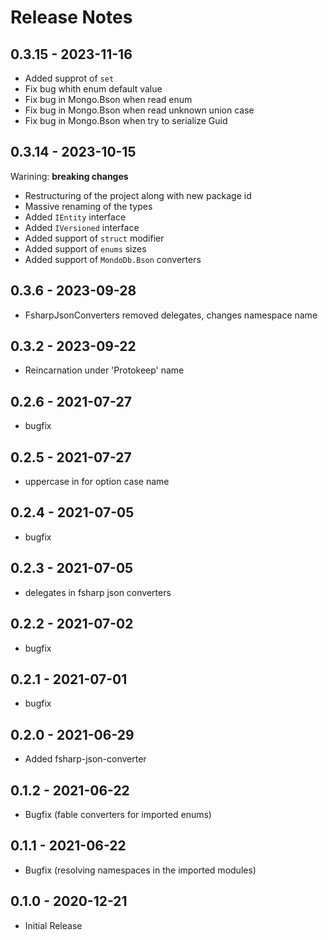 # Release Notes

## 0.3.15 - 2023-11-16

* Added supprot of `set`
* Fix bug whith enum default value
* Fix bug in Mongo.Bson when read enum
* Fix bug in Mongo.Bson when read unknown union case
* Fix bug in Mongo.Bson when try to serialize Guid

## 0.3.14 - 2023-10-15

Warining: **breaking changes**

* Restructuring of the project along with new package id
* Massive renaming of the types
* Added `IEntity` interface
* Added `IVersioned` interface
* Added support of `struct` modifier
* Added support of `enums` sizes
* Added support of `MondoDb.Bson` converters

## 0.3.6 - 2023-09-28

* FsharpJsonConverters removed delegates, changes namespace name

## 0.3.2 - 2023-09-22

* Reincarnation under 'Protokeep' name

## 0.2.6 - 2021-07-27

* bugfix

## 0.2.5 - 2021-07-27

* uppercase in for option case name

## 0.2.4 - 2021-07-05

* bugfix

## 0.2.3 - 2021-07-05

* delegates in fsharp json converters

## 0.2.2 - 2021-07-02

* bugfix

## 0.2.1 - 2021-07-01

* bugfix

## 0.2.0 - 2021-06-29

* Added fsharp-json-converter

## 0.1.2 - 2021-06-22

* Bugfix (fable converters for imported enums)

## 0.1.1 - 2021-06-22

* Bugfix (resolving namespaces in the imported modules)

## 0.1.0 - 2020-12-21

* Initial Release
